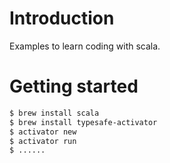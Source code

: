 # Introduction

Examples to learn coding with scala. 

# Getting started 

``` bash 
$ brew install scala
$ brew install typesafe-activator
$ activator new
$ activator run 
$ ......
```
